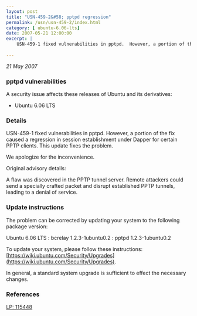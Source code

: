 ```yaml
---
layout: post
title: "USN-459-2&#58; pptpd regression"
permalink: /usn/usn-459-2/index.html
category: [ ubuntu-6.06-lts]
date: 2007-05-21 12:00:00
excerpt: |
    USN-459-1 fixed vulnerabilities in pptpd.  However, a portion of the fix  caused a regression in session establishment under Dapper for certain  PPTP clients.  This update fixes the problem.
    
--- 
```

 
 

*21 May 2007*

### pptpd vulnerabilities

A security issue affects these releases of Ubuntu and its derivatives:

* Ubuntu 6.06 LTS

### Details

USN-459-1 fixed vulnerabilities in pptpd. However, a portion of the fix caused a regression in session establishment under Dapper for certain PPTP clients. This update fixes the problem.

We apologize for the inconvenience.

Original advisory details:

 A flaw was discovered in the PPTP tunnel server. Remote attackers could send a specially crafted packet and disrupt established PPTP tunnels, leading to a denial of service.

### Update instructions

The problem can be corrected by updating your system to the following package version:

Ubuntu 6.06 LTS
 : bcrelay <span>1.2.3-1ubuntu0.2</span>
 : pptpd <span>1.2.3-1ubuntu0.2</span>

To update your system, please follow these instructions: [https://wiki.ubuntu.com/Security/Upgrades](https://wiki.ubuntu.com/Security/Upgrades).

In general, a standard system upgrade is sufficient to effect the necessary changes.

### References

 
 [LP: 115448](https://launchpad.net/bugs/115448)
 

